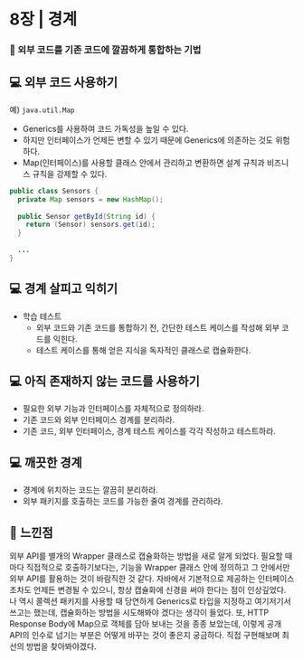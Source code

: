 # 8장 | 경계

### 🚩 외부 코드를 기존 코드에 깔끔하게 통합하는 기법


## 💻 외부 코드 사용하기

예) `java.util.Map`

* Generics를 사용하여 코드 가독성을 높일 수 있다.
* 하지만 인터페이스가 언제든 변할 수 있기 때문에 Generics에 의존하는 것도 위험하다.
* Map(인터페이스)를 사용할 클래스 안에서 관리하고 변환하면 설계 규칙과 비즈니스 규칙을 강제할 수 있다.

```java
public class Sensors {
  private Map sensors = new HashMap();
  
  public Sensor getById(String id) {
    return (Sensor) sensors.get(id);
  }
  
  ...
}
```

## 💻 경계 살피고 익히기

* 학습 테스트
  - 외부 코드와 기존 코드를 통합하기 전, 간단한 테스트 케이스를 작성해 외부 코드를 익힌다.
  - 테스트 케이스를 통해 얻은 지식을 독자적인 클래스로 캡슐화한다.
  
## 💻 아직 존재하지 않는 코드를 사용하기

* 필요한 외부 기능과 인터페이스를 자체적으로 정의하라.
* 기존 코드와 외부 인터페이스 경계를 분리하라.
* 기존 코드, 외부 인터페이스, 경계 테스트 케이스를 각각 작성하고 테스트하라.

## 💻 깨끗한 경계

* 경계에 위치하는 코드는 깔끔히 분리하라.
* 외부 패키지를 호출하는 코드를 가능한 줄여 경계를 관리하라.

## 📝 느낀점

외부 API를 별개의 Wrapper 클래스로 캡슐화하는 방법을 새로 알게 되었다. 필요할 때마다 직접적으로 호출하기보다는, 기능을 Wrapper 클래스 안에 정의하고 그 안에서만 외부 API를 활용하는 것이 바람직한 것 같다.
자바에서 기본적으로 제공하는 인터페이스조차도 언제든 변경될 수 있으니, 항상 캡슐화에 신경을 써야 한다는 점이 인상깊었다. 나 역시 콜렉션 패키지를 사용할 때 당연하게 Generics로 타입을 지정하고 여기저기서 쓰고는 했는데, 캡슐화하는 방법을 시도해봐야 겠다는 생각이 들었다. 또, HTTP Response Body에 Map으로 객체를 담아 보내는 것을 종종 보았는데, 이렇게 공개 API의 인수로 넘기는 부분은 어떻게 바꾸는 것이 좋은지 궁금하다. 직접 구현해보며 최선의 방법을 찾아봐야겠다.
